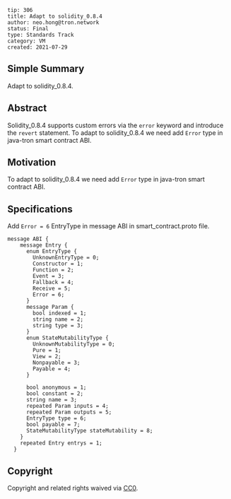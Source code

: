 ```
tip: 306
title: Adapt to solidity_0.8.4
author: neo.hong@tron.network
status: Final
type: Standards Track
category: VM
created: 2021-07-29
```

## Simple Summary

Adapt to solidity_0.8.4.

## Abstract

Solidity_0.8.4 supports custom errors via the `error` keyword and introduce the `revert` statement. To adapt to solidity_0.8.4 we need add `Error` type in java-tron smart contract ABI.

## Motivation

To adapt to solidity_0.8.4 we need add `Error` type in java-tron smart contract ABI. 

## Specifications

Add `Error = 6` EntryType in message ABI in smart_contract.proto file.

```
message ABI {
    message Entry {
      enum EntryType {
        UnknownEntryType = 0;
        Constructor = 1;
        Function = 2;
        Event = 3;
        Fallback = 4;
        Receive = 5;
        Error = 6;
      }
      message Param {
        bool indexed = 1;
        string name = 2;
        string type = 3;
      }
      enum StateMutabilityType {
        UnknownMutabilityType = 0;
        Pure = 1;
        View = 2;
        Nonpayable = 3;
        Payable = 4;
      }

      bool anonymous = 1;
      bool constant = 2;
      string name = 3;
      repeated Param inputs = 4;
      repeated Param outputs = 5;
      EntryType type = 6;
      bool payable = 7;
      StateMutabilityType stateMutability = 8;
    }
    repeated Entry entrys = 1;
  }
```


## Copyright

Copyright and related rights waived via [CC0](LICENSE.md).
